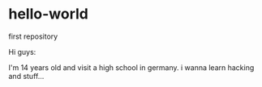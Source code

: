 # hello-world
first repository

Hi guys:

I'm 14 years old and visit a high school in germany.
i wanna learn hacking and stuff... 
